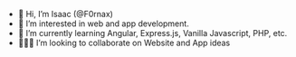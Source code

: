 - 👋 Hi, I’m Isaac (@F0rnax)
- 👀 I’m interested in web and app development.
- 🌱 I’m currently learning Angular, Express.js, Vanilla Javascript, PHP, etc.
- 👨🏼‍💻 I’m looking to collaborate on Website and App ideas

